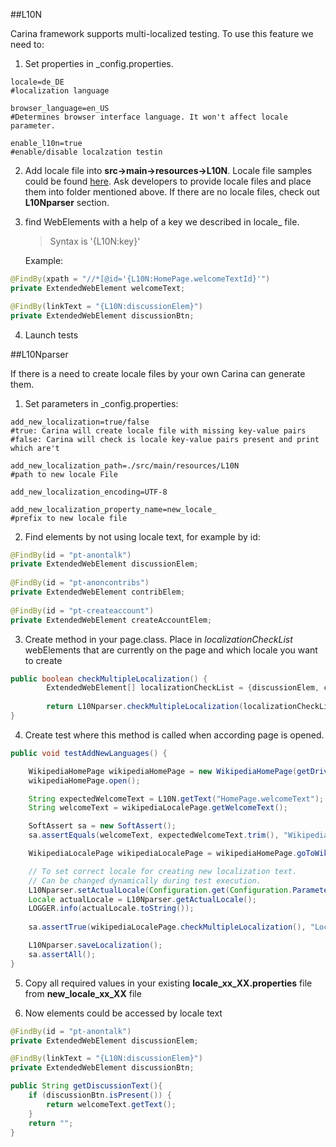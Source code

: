 ##L10N

Carina framework supports multi-localized testing.
To use this feature we need to:
1. Set properties in _config.properties.
```
locale=de_DE 	         
#localization language

browser_language=en_US   
#Determines browser interface language. It won't affect locale parameter.

enable_l10n=true         
#enable/disable localzation testin
```
2. Add locale file into **src->main->resources->L10N**. Locale file samples could be found [here](https://github.com/qaprosoft/carina-demo/tree/master/src/main/resources/L10N). Ask developers to provide locale files and place them into folder mentioned above. If there are no locale files, check out **L10Nparser** section.

3. find WebElements with a help of a key we described in locale_ file.
   >Syntax is '{L10N:key}'

   Example:
```java
@FindBy(xpath = "//*[@id='{L10N:HomePage.welcomeTextId}'")
private ExtendedWebElement welcomeText;

@FindBy(linkText = "{L10N:discussionElem}")
private ExtendedWebElement discussionBtn;
```
4) Launch tests


##L10Nparser


If there is a need to create locale files by your own Carina can generate them.
1) Set parameters in _config.properties:
```
add_new_localization=true/false          
#true: Carina will create locale file with missing key-value pairs
#false: Carina will check is locale key-value pairs present and print which are't

add_new_localization_path=./src/main/resources/L10N 
#path to new locale File

add_new_localization_encoding=UTF-8

add_new_localization_property_name=new_locale_ 
#prefix to new locale file
```
2) Find elements by not using locale text, for example by id:
```java
@FindBy(id = "pt-anontalk")
private ExtendedWebElement discussionElem;
 
@FindBy(id = "pt-anoncontribs")
private ExtendedWebElement contribElem;
 
@FindBy(id = "pt-createaccount") 
private ExtendedWebElement createAccountElem;
```
3) Create method in your page.class. Place in _localizationCheckList_ webElements that are currently on the page and which locale you want to create
```java
public boolean checkMultipleLocalization() {
        ExtendedWebElement[] localizationCheckList = {discussionElem, createAccountElem, contribElem};
        
        return L10Nparser.checkMultipleLocalization(localizationCheckList);
}
```

4) Create test where this method is called when according page is opened.
```java
public void testAddNewLanguages() {

    WikipediaHomePage wikipediaHomePage = new WikipediaHomePage(getDriver());
    wikipediaHomePage.open();

    String expectedWelcomeText = L10N.getText("HomePage.welcomeText");
    String welcomeText = wikipediaLocalePage.getWelcomeText();

    SoftAssert sa = new SoftAssert();
    sa.assertEquals(welcomeText, expectedWelcomeText.trim(), "Wikipedia welcome text was not the expected.");

    WikipediaLocalePage wikipediaLocalePage = wikipediaHomePage.goToWikipediaLocalePage(getDriver());

    // To set correct locale for creating new localization text.
    // Can be changed dynamically during test execution.
    L10Nparser.setActualLocale(Configuration.get(Configuration.Parameter.LOCALE));
    Locale actualLocale = L10Nparser.getActualLocale();
    LOGGER.info(actualLocale.toString());
    
    sa.assertTrue(wikipediaLocalePage.checkMultipleLocalization(), "Localization error: " + L10Nparser.getAssertErrorMsg());

    L10Nparser.saveLocalization();
    sa.assertAll();
}
```

5) Copy all required values in your existing **locale_xx_XX.properties** file from **new_locale_xx_XX** file

6) Now elements could be accessed by locale text
```java
@FindBy(id = "pt-anontalk")
private ExtendedWebElement discussionElem;

@FindBy(linkText = "{L10N:discussionElem}")
private ExtendedWebElement discussionBtn;

public String getDiscussionText(){
    if (discussionBtn.isPresent()) {
        return welcomeText.getText();
    }
    return "";
}
```
